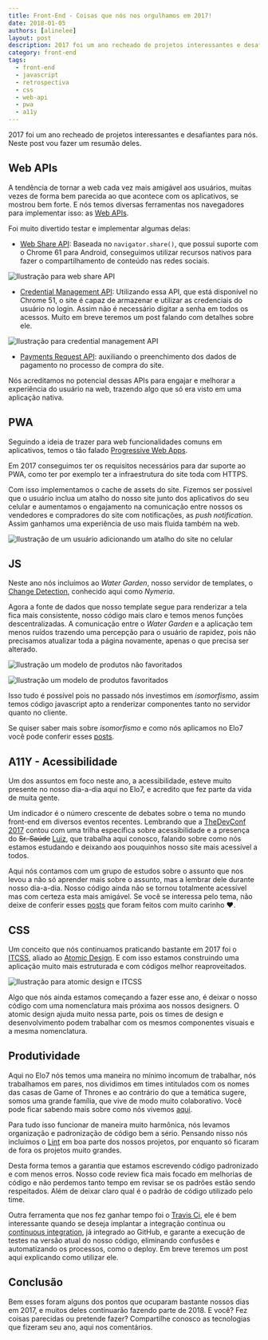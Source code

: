 ```yaml
---
title: Front-End - Coisas que nós nos orgulhamos em 2017!
date: 2018-01-05
authors: [alinelee]
layout: post
description: 2017 foi um ano recheado de projetos interessantes e desafiantes para nós. Neste post vou fazer um resumão deles
category: front-end
tags:
  - front-end
  - javascript
  - retrospectiva
  - css
  - web-api
  - pwa
  - a11y
---
```


2017 foi um ano recheado de projetos interessantes e desafiantes para nós. Neste post vou fazer um resumão deles.

## Web APIs

A tendência de tornar a web cada vez mais amigável aos usuários, muitas vezes de forma bem parecida ao que acontece com os aplicativos, se mostrou bem forte. E nós temos diversas ferramentas nos navegadores para implementar isso: as [Web APIs](https://developer.mozilla.org/en-US/docs/Web/API).

Foi muito divertido testar e implementar algumas delas:

- [Web Share API](https://engenharia.elo7.com.br/web-share-api/): Baseada no ```navigator.share()```, que possui suporte com o Chrome 61 para Android, conseguimos utilizar recursos nativos para fazer o compartilhamento de conteúdo nas redes sociais.

![Ilustração para web share API](../images/retrospectiva-front-end-2017-05.gif)


- [Credential Management API](https://developers.google.com/web/fundamentals/security/credential-management/?hl=pt-br): Utilizando essa API, que está disponível no Chrome 51, o site é capaz de armazenar e utilizar as credenciais do usuário no login. Assim não é necessário digitar a senha em todos os acessos.
Muito em breve teremos um post falando com detalhes sobre ele.

![Ilustração para credential management API](../images/retrospectiva-front-end-2017-04.gif)

- [Payments Request API](https://developer.mozilla.org/en-US/docs/Web/API/Payment_Request_API): auxiliando o preenchimento dos dados de pagamento no processo de compra do site.

Nós acreditamos no potencial dessas APIs para engajar e melhorar a experiência do usuário na web, trazendo algo que só era visto em uma aplicação nativa.

## PWA

Seguindo a ideia de trazer para web funcionalidades comuns em aplicativos, temos o tão falado [Progressive Web Apps](https://engenharia.elo7.com.br/a-tecnologia-por-tras-de-progressive-web-apps/).

Em 2017 conseguimos ter os requisitos necessários para dar suporte ao PWA, como ter por exemplo ter a infraestrutura do site toda com HTTPS.

Com isso implementamos o cache de assets do site. Fizemos ser possível que o usuário inclua um atalho do nosso site junto dos aplicativos do seu celular e aumentamos o engajamento na comunicação entre nossos os vendedores e compradores do site com notificações, as *push notification*. Assim ganhamos uma experiência de uso mais fluida também na web.

![Ilustração de um usuário adicionando um atalho do site no celular](../images/retrospectiva-front-end-2017-06.jpg)

## JS

Neste ano nós incluímos ao *Water Garden*, nosso servidor de templates, o [Change Detection](https://teropa.info/blog/2015/03/02/change-and-its-detection-in-javascript-frameworks.html), conhecido aqui como *Nymeria*.

Agora a fonte de dados que nosso template segue para renderizar a tela fica mais consistente, nosso código mais claro e temos menos funções descentralizadas. A comunicação entre o *Water Garden* e a aplicação tem menos ruídos trazendo uma percepção para o usuário de rapidez, pois não precisamos atualizar toda a página novamente, apenas o que precisa ser alterado.


![Ilustração um modelo de produtos não favoritados](../images/retrospectiva-front-end-2017-03.png)



![Ilustração um modelo de produtos favoritados](../images/retrospectiva-front-end-2017-02.png)


Isso tudo é possível pois no passado nós investimos em *isomorfismo*, assim temos código javascript apto a renderizar componentes tanto no servidor quanto no cliente.

Se quiser saber mais sobre *isomorfismo* e como nós aplicamos no Elo7 você pode conferir esses [posts](https://engenharia.elo7.com.br/isomorfismo/).

## A11Y - Acessibilidade

Um dos assuntos em foco neste ano, a acessibilidade, esteve muito presente no nosso dia-a-dia aqui no Elo7, e acredito que fez parte da vida de muita gente.

Um indicador é o número crescente de debates sobre o tema no mundo front-end em diversos eventos recentes. Lembrando que a [TheDevConf 2017](http://www.thedevelopersconference.com.br/tdc/2017/saopaulo/trilha-acessibilidade) contou com uma trilha específica sobre acessibilidade e a presença do <s>Sr. Saúde</s> [Luiz](https://engenharia.elo7.com.br/luiz/), que trabalha aqui conosco, falando sobre como nós estamos estudando e deixando aos pouquinhos nosso site mais acessível a todos.

Aqui nós contamos com um grupo de estudos sobre o assunto que nos levou a não só aprender mais sobre o assunto, mas a lembrar dele durante nosso dia-a-dia. Nosso código ainda não se tornou totalmente acessível mas com certeza esta mais amigável.
Se você se interessa pelo tema, não deixe de conferir esses [posts](https://engenharia.elo7.com.br/tags/acessibilidade/) que foram feitos com muito carinho :heart:.

## CSS

Um conceito que nós continuamos praticando bastante em 2017 foi o [ITCSS](https://csswizardry.net/talks/2014/11/itcss-dafed.pdf), aliado ao [Atomic Design](http://bradfrost.com/blog/post/atomic-web-design/). E com isso estamos construindo uma aplicação muito mais estruturada e com códigos melhor reaproveitados.

![Ilustração para atomic design e ITCSS](../images/retrospectiva-front-end-2017-01.jpg)

Algo que nós ainda estamos começando a fazer esse ano, é deixar o nosso código com uma nomenclatura mais próxima aos nossos designers. O atomic design ajuda muito nessa parte, pois os times de design e desenvolvimento podem trabalhar com os mesmos componentes visuais e a mesma nomenclatura.

## Produtividade

Aqui no Elo7 nós temos uma maneira no mínimo incomum de trabalhar, nós trabalhamos em pares, nos dividimos em times intitulados com os nomes das casas de Game of Thrones e ao contrário do que a temática sugere, somos uma grande família, que vive de modo muito colaborativo. Você pode ficar sabendo mais sobre como nós vivemos [aqui](https://engenharia.elo7.com.br/a-cultura-por-tras-do-time-fora-de-serie/).

Para tudo isso funcionar de maneira muito harmônica, nós levamos organização e padronização de código bem a sério. Pensando nisso nós incluímos o [Lint](http://www.javascriptlint.com) em boa parte dos nossos projetos, por enquanto só ficaram de fora os projetos muito grandes.

Desta forma temos a garantia que estamos escrevendo código padronizado e com menos erros.
Nosso code review fica mais focado em melhorias de código e não perdemos tanto tempo em revisar se os padrões estão sendo respeitados. Além de deixar claro qual é o padrão de código utilizado pelo time.

Outra ferramenta que nos fez ganhar tempo foi o [Travis Ci](https://travis-ci.org), ele é bem interessante quando se deseja implantar a integração contínua ou [continuous integration](https://martinfowler.com/articles/continuousIntegration.html), já integrado ao GitHub, e garante a execução de testes na versão atual do nosso código, eliminando confusões e automatizando os processos, como o deploy. Em breve teremos um post aqui explicando como utilizar ele.

## Conclusão

Bem esses foram alguns dos pontos que ocuparam bastante nossos dias em 2017, e muitos deles continuarão fazendo parte de 2018. E você? Fez coisas parecidas ou pretende fazer?
Compartilhe conosco as tecnologias que fizeram seu ano, aqui nos comentários.
